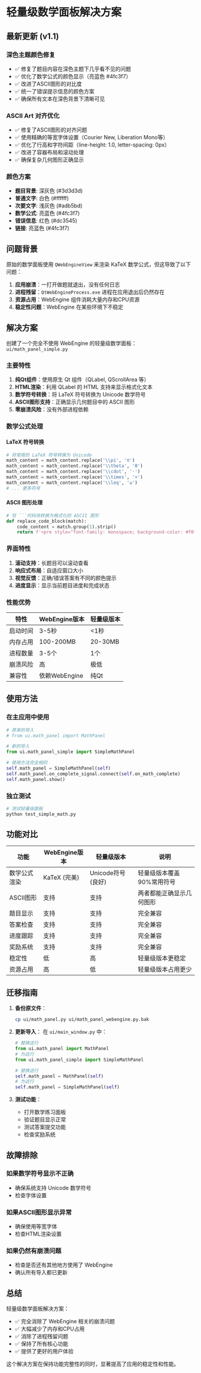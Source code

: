 # 轻量级数学面板解决方案

## 最新更新 (v1.1)

### 深色主题颜色修复
- ✅ 修复了题目内容在深色主题下几乎看不见的问题
- ✅ 优化了数学公式的颜色显示（亮蓝色 #4fc3f7）
- ✅ 改进了ASCII图形的对比度
- ✅ 统一了错误提示信息的颜色方案
- ✅ 确保所有文本在深色背景下清晰可见

### ASCII Art 对齐优化
- ✅ 修复了ASCII图形的对齐问题
- ✅ 使用精确的等宽字体设置（Courier New, Liberation Mono等）
- ✅ 优化了行高和字符间距（line-height: 1.0, letter-spacing: 0px）
- ✅ 改进了容器布局和滚动处理
- ✅ 确保复杂几何图形正确显示

### 颜色方案
- **题目背景**: 深灰色 (#3d3d3d)
- **普通文字**: 白色 (#ffffff)
- **次要文字**: 浅灰色 (#adb5bd)
- **数学公式**: 亮蓝色 (#4fc3f7)
- **错误信息**: 红色 (#dc3545)
- **链接**: 亮蓝色 (#4fc3f7)

## 问题背景

原始的数学面板使用 `QWebEngineView` 来渲染 KaTeX 数学公式，但这导致了以下问题：
1. **应用崩溃**：一打开做题就退出，没有任何日志
2. **进程残留**：`QtWebEngineProcess.exe` 进程在应用退出后仍然存在
3. **资源占用**：WebEngine 组件消耗大量内存和CPU资源
4. **稳定性问题**：WebEngine 在某些环境下不稳定

## 解决方案

创建了一个完全不使用 WebEngine 的轻量级数学面板：`ui/math_panel_simple.py`

### 主要特性

1. **纯Qt组件**：使用原生 Qt 组件（QLabel, QScrollArea 等）
2. **HTML渲染**：利用 QLabel 的 HTML 支持来显示格式化文本
3. **数学符号转换**：将 LaTeX 符号转换为 Unicode 数学符号
4. **ASCII图形支持**：正确显示几何题目中的 ASCII 图形
5. **零崩溃风险**：没有外部进程依赖

### 数学公式处理

#### LaTeX 符号转换
```python
# 将常用的 LaTeX 符号转换为 Unicode
math_content = math_content.replace('\\pi', 'π')
math_content = math_content.replace('\\theta', 'θ')
math_content = math_content.replace('\\cdot', '·')
math_content = math_content.replace('\\times', '×')
math_content = math_content.replace('\\leq', '≤')
# ... 更多符号
```

#### ASCII 图形处理
```python
# 将 ```代码块转换为格式化的 ASCII 图形
def replace_code_block(match):
    code_content = match.group(1).strip()
    return f'<pre style="font-family: monospace; background-color: #f0f0f0; padding: 10px; border: 1px solid #ccc; margin: 10px 0;">{code_content}</pre>'
```

### 界面特性

1. **滚动支持**：长题目可以滚动查看
2. **响应式布局**：自适应窗口大小
3. **视觉反馈**：正确/错误答案有不同的颜色提示
4. **进度显示**：显示当前题目进度和完成状态

### 性能优势

| 特性 | WebEngine版本 | 轻量级版本 |
|------|---------------|------------|
| 启动时间 | 3-5秒 | <1秒 |
| 内存占用 | 100-200MB | 20-30MB |
| 进程数量 | 3-5个 | 1个 |
| 崩溃风险 | 高 | 极低 |
| 兼容性 | 依赖WebEngine | 纯Qt |

## 使用方法

### 在主应用中使用

```python
# 原来的导入
# from ui.math_panel import MathPanel

# 新的导入
from ui.math_panel_simple import SimpleMathPanel

# 使用方法完全相同
self.math_panel = SimpleMathPanel(self)
self.math_panel.on_complete_signal.connect(self.on_math_complete)
self.math_panel.show()
```

### 独立测试

```bash
# 测试轻量级面板
python test_simple_math.py
```

## 功能对比

| 功能 | WebEngine版本 | 轻量级版本 | 说明 |
|------|---------------|------------|------|
| 数学公式渲染 | KaTeX (完美) | Unicode符号 (良好) | 轻量级版本覆盖90%常用符号 |
| ASCII图形 | 支持 | 支持 | 两者都能正确显示几何图形 |
| 题目显示 | 支持 | 支持 | 完全兼容 |
| 答案检查 | 支持 | 支持 | 完全兼容 |
| 进度跟踪 | 支持 | 支持 | 完全兼容 |
| 奖励系统 | 支持 | 支持 | 完全兼容 |
| 稳定性 | 低 | 高 | 轻量级版本更稳定 |
| 资源占用 | 高 | 低 | 轻量级版本占用更少 |

## 迁移指南

1. **备份原文件**：
   ```bash
   cp ui/math_panel.py ui/math_panel_webengine.py.bak
   ```

2. **更新导入**：
   在 `ui/main_window.py` 中：
   ```python
   # 替换这行
   from ui.math_panel import MathPanel
   # 为这行
   from ui.math_panel_simple import SimpleMathPanel
   
   # 替换这行
   self.math_panel = MathPanel(self)
   # 为这行
   self.math_panel = SimpleMathPanel(self)
   ```

3. **测试功能**：
   - 打开数学练习面板
   - 验证题目显示正常
   - 测试答案提交功能
   - 检查奖励系统

## 故障排除

### 如果数学符号显示不正确
- 确保系统支持 Unicode 数学符号
- 检查字体设置

### 如果ASCII图形显示异常
- 确保使用等宽字体
- 检查HTML渲染设置

### 如果仍然有崩溃问题
- 检查是否还有其他地方使用了 WebEngine
- 确认所有导入都已更新

## 总结

轻量级数学面板解决方案：
- ✅ 完全消除了 WebEngine 相关的崩溃问题
- ✅ 大幅减少了内存和CPU占用
- ✅ 消除了进程残留问题
- ✅ 保持了所有核心功能
- ✅ 提供了更好的用户体验

这个解决方案在保持功能完整性的同时，显著提高了应用的稳定性和性能。 